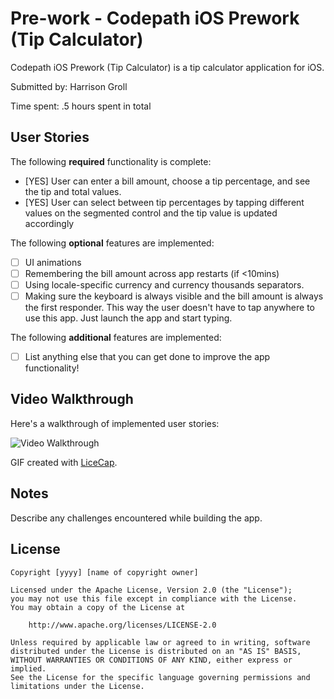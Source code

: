 # Pre-work - Codepath iOS Prework (Tip Calculator)

Codepath iOS Prework (Tip Calculator) is a tip calculator application for iOS.

Submitted by: Harrison Groll

Time spent: .5 hours spent in total

## User Stories

The following **required** functionality is complete:

* [YES] User can enter a bill amount, choose a tip percentage, and see the tip and total values.
* [YES] User can select between tip percentages by tapping different values on the segmented control and the tip value is updated accordingly

The following **optional** features are implemented:

* [ ] UI animations
* [ ] Remembering the bill amount across app restarts (if <10mins)
* [ ] Using locale-specific currency and currency thousands separators.
* [ ] Making sure the keyboard is always visible and the bill amount is always the first responder. This way the user doesn't have to tap anywhere to use this app. Just launch the app and start typing.

The following **additional** features are implemented:

- [ ] List anything else that you can get done to improve the app functionality!

## Video Walkthrough

Here's a walkthrough of implemented user stories:

<img src='https://imgur.com/a/KZXtPBG' title='Video Walkthrough' width='' alt='Video Walkthrough' />

GIF created with [LiceCap](http://www.cockos.com/licecap/).

<blockquote class="imgur-embed-pub" lang="en" data-id="a/KZXtPBG" data-context="false" ><a href="//imgur.com/a/KZXtPBG"></a></blockquote><script async src="//s.imgur.com/min/embed.js" charset="utf-8"></script>

## Notes

Describe any challenges encountered while building the app.

## License

    Copyright [yyyy] [name of copyright owner]

    Licensed under the Apache License, Version 2.0 (the "License");
    you may not use this file except in compliance with the License.
    You may obtain a copy of the License at

        http://www.apache.org/licenses/LICENSE-2.0

    Unless required by applicable law or agreed to in writing, software
    distributed under the License is distributed on an "AS IS" BASIS,
    WITHOUT WARRANTIES OR CONDITIONS OF ANY KIND, either express or implied.
    See the License for the specific language governing permissions and
    limitations under the License.
